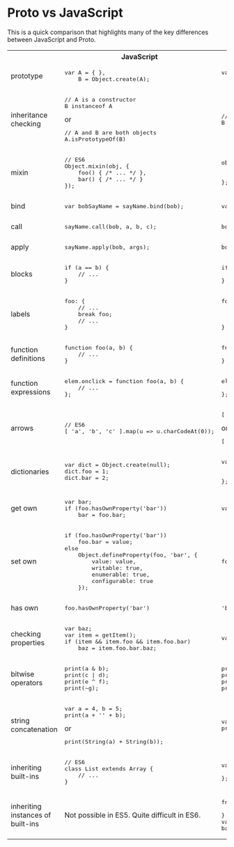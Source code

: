 # Proto vs JavaScript

This is a quick comparison that highlights many of the key differences between JavaScript and Proto.

<table>
<tr><th></th><th>JavaScript</th><th>Proto</th></tr>

<tr>
<td>prototype</td>
<td><div class="highlight highlight-js"><pre>
var A = { },
	B = Object.create(A);
</pre></div></td>
<td><div class="highlight"><pre>
var A = { },
	B = like A;
</pre></div></td>
</tr>

<tr>
<td>inheritance checking</td>
<td><div class="highlight highlight-js"><pre>
// A is a constructor
B instanceof A
</pre></div>
or
<div class="highlight highlight-js"><pre>
// A and B are both objects
A.isPrototypeOf(B)
</pre></div>
</td>
<td><div class="highlight"><pre>
// A and B are both objects
B like A
</pre></div></td>
</tr>

<tr>
<td>mixin</td>
<td><div class="highlight highlight-js"><pre>
// ES6
Object.mixin(obj, {
	foo() { /* ... */ },
	bar() { /* ... */ } 
});
</pre></div></td>
<td><div class="highlight"><pre>
obj := {
	foo() { /* ... */ },
	bar() { /* ... */ }
};
</pre></div></td>
</tr>

<tr>
<td>bind</td>
<td><div class="highlight highlight-js"><pre>
var bobSayName = sayName.bind(bob);
</pre></div></td>
<td><div class="highlight"><pre>
var bobSayName = bob::sayName;
</pre></div></td>
</tr>

<tr>
<td>call</td>
<td><div class="highlight highlight-js"><pre>
sayName.call(bob, a, b, c);
</pre></div></td>
<td><div class="highlight"><pre>
bob::sayName(a, b, c);
</pre></div></td>
</tr>

<tr>
<td>apply</td>
<td><div class="highlight highlight-js"><pre>
sayName.apply(bob, args);
</pre></div></td>
<td><div class="highlight"><pre>
bob::sayName(...args);
</pre></div></td>
</tr>

<tr>
<td>blocks</td>
<td><div class="highlight highlight-js"><pre>
if (a == b) {
    // ...
}
</pre></div></td>
<td><div class="highlight"><pre>
if (a == b) :{
    // ...
}
</pre></div></td>
</tr>

<tr>
<td>labels</td>
<td><div class="highlight highlight-js"><pre>
foo: {
	// ...
	break foo;
	// ...
}
</pre></div></td>
<td><div class="highlight"><pre>
foo :{
	// ...
	break foo;
	// ...
}
</pre></div></td>
</tr>

<tr>
<td>function definitions</td>
<td><div class="highlight highlight-js"><pre>
function foo(a, b) {
	// ...
}
</pre></div></td>
<td><div class="highlight"><pre>
fn foo(a, b) :{
	// ...
}
</pre></div></td>
</tr>

<tr>
<td>function expressions</td>
<td><div class="highlight highlight-js"><pre>
elem.onclick = function foo(a, b) {
	// ...
};
</pre></div></td>
<td><div class="highlight"><pre>
elem.onclick = foo(a, b) :{
	// ...
};
</pre></div></td>
</tr>

<tr>
<td>arrows</td>
<td><div class="highlight highlight-js"><pre>
// ES6
[ 'a', 'b', 'c' ].map(u => u.charCodeAt(0));
</pre></div></td>
<td><div class="highlight"><pre>
[ 'a', 'b', 'c' ].map(u -> u.charCodeAt(0));
</pre></div>
or
<div class="highlight"><pre>
[ 'a', 'b', 'c' ].map(u => u.charCodeAt(0));
</pre></div></td>
</tr>

<tr>
<td>dictionaries</td>
<td><div class="highlight highlight-js"><pre>
var dict = Object.create(null);
dict.foo = 1;
dict.bar = 2;
</pre></div></td>
<td><div class="highlight"><pre>
var dict = #{
	foo: 1,
	bar: 2
};
</pre></div></td>
</tr>

<tr>
<td>get own</td>
<td><div class="highlight highlight-js"><pre>
var bar;
if (foo.hasOwnProperty('bar'))
	bar = foo.bar;
</pre></div></td>
<td><div class="highlight"><pre>
var bar = foo#bar;
</pre></div></td>
</tr>

<tr>
<td>set own</td>
<td><div class="highlight highlight-js"><pre>
if (foo.hasOwnProperty('bar'))
	foo.bar = value;
else
	Object.defineProperty(foo, 'bar', {
		value: value,
		writable: true,
		enumerable: true,
		configurable: true
	});
</pre></div></td>
<td><div class="highlight"><pre>
foo#bar = value;
</pre></div></td>
</tr>

<tr>
<td>has own</td>
<td><div class="highlight highlight-js"><pre>
foo.hasOwnProperty('bar')
</pre></div></td>
<td><div class="highlight"><pre>
'bar' in #foo;
</pre></div></td>
</tr>

<tr>
<td>checking properties</td>
<td><div class="highlight highlight-js"><pre>
var baz;
var item = getItem();
if (item &amp;&amp; item.foo &amp;&amp; item.foo.bar)
	baz = item.foo.bar.baz;
</pre></div></td>
<td><div class="highlight"><pre>
var baz = getItem().foo.bar.baz;
</pre></div></td>
</tr>

<tr>
<td>bitwise operators</td>
<td><div class="highlight highlight-js"><pre>
print(a &amp; b);
print(c | d);
print(e ^ f);
print(~g);
</pre></div></td>
<td><div class="highlight"><pre>
print(a and b);
print(c or d);
print(e xor f);
print(not g);
</pre></div></td>
</tr>

<tr>
<td>string concatenation</td>
<td><div class="highlight highlight-js"><pre>
var a = 4, b = 5;
print(a + '' + b);
</pre></div>
or
<div class="highlight highlight-js"><pre>
print(String(a) + String(b));
</pre></div></td>
<td><div class="highlight"><pre>
var a = 4, b = 5;
print(a &amp; b);
</pre></div></td>
</tr>

<tr>
<td>inheriting built-ins</td>
<td><div class="highlight highlight-js"><pre>
// ES6
class List extends Array {
	// ...
}
</pre></div></td>
<td><div class="highlight"><pre>
var List = like Array := {
	// ...
};
</pre></div></td>
</tr>

<tr>
<td>inheriting instances of built-ins</td>
<td>Not possible in ES5. Quite difficult in ES6.</td>
<td><div class="highlight"><pre>
fn foo() :{
	// ...
}
var bar = like foo;
bar(); // bar is callable
</pre></div></td>
</tr>

</table>